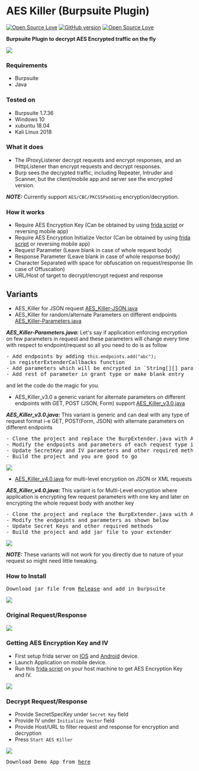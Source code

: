# AES Killer (Burpsuite Plugin)
[![Open Source Love](https://badges.frapsoft.com/os/v1/open-source.svg?v=102)](https://github.com/ellerbrock/open-source-badge/)
[![GitHub version](https://d25lcipzij17d.cloudfront.net/badge.svg?id=gh&type=0.3&v=3.0&x2=0)](http://badge.fury.io/gh/boennemann%2Fbadges)
[![Open Source Love](https://badges.frapsoft.com/os/mit/mit.svg?v=102)](https://github.com/ellerbrock/open-source-badge/)

**Burpsuite Plugin to decrypt AES Encrypted traffic on the fly**

<img src="https://i.imgur.com/7IQbJaz.png" />

### Requirements
- Burpsuite
- Java

### Tested on
- Burpsuite 1.7.36
- Windows 10
- xubuntu 18.04
- Kali Linux 2018

### What it does
- The IProxyListener decrypt requests and encrypt responses, and an IHttpListener than encrypt requests and decrypt responses. 
- Burp sees the decrypted traffic, including Repeater, Intruder and Scanner, but the client/mobile app and server see the encrypted version.

***NOTE:*** Currently support `AES/CBC/PKCS5Padding` encryption/decryption.

### How it works
- Require AES Encryption Key (Can be obtained by using <a href="https://gist.github.com/d3vilbug/41deacfe52a476d68d6f21587c5f531d" target="_blank">frida script</a> or reversing mobile app)
- Require AES Encryption Initialize Vector (Can be obtained by using <a href="https://gist.github.com/d3vilbug/41deacfe52a476d68d6f21587c5f531d" target="_blank">frida script</a> or reversing mobile app)
- Request Parameter (Leave blank in case of whole request body)
- Response Parameter (Leave blank in case of whole response body)
- Character Separated with space for obfuscation on request/response (In case of Offuscation) 
- URL/Host of target to decrypt/encrypt request and response

## Variants
- AES_Killer for JSON request <a href="https://gist.github.com/d3vilbug/853d6823a015cfe20656bd24ad8dd410" target="_blank">AES_Killer-JSON.java</a>
- AES_Killer for random/alternate Parameters on different endpoints <a href="https://gist.github.com/d3vilbug/391cc26b27de37e49f5e75682f65ed5b" target="_blank">AES_Killer-Parameters.java</a>

***AES_Killer-Parameters.java:*** Let's say if application enforcing encryption on few parameters in request and these parameters will change every time with respect to  endpoint/request so all you need to do is as follow
<pre>
- Add endpoints by adding <code><bold>this.endpoints.add("abc");</bold></code> in registerExtenderCallbacks function
- Add parameters which will be encrypted in `String[][] parameters`
- Add rest of parameter in grant_type or make blank entry
</pre>
and let the code do the magic for you.

- AES_Killer_v3.0 a generic variant for alternate parameters on different endpoints with GET, POST (JSON, Form) support <a href="https://gist.github.com/d3vilbug/0a55139c24b183b36dd1d4e9fa2658e0" target="_blank">AES_Killer_v3.0.java</a>

***AES_Killer_v3.0.java:*** This variant is generic and can deal with any type of request format i-e GET, POST(Form, JSON) with alternate parameters on different endpoints
<pre>
- Clone the project and replace the BurpExtender.java with AES_Killer_v3.0.java code
- Modify the endpoints and parameters of each request type in order as shown below
- Update SecretKey and IV parameters and other required methods
- Build the project and you are good to go
</pre>

<img src="https://i.imgur.com/1mpZeEg.png" />


- <a href="https://gist.github.com/d3vilbug/0225423e124605f9eb58d439fcc50234" target="_blank">AES_Killer_v4.0.java</a> for multi-level encryption on JSON or XML requests

***AES_Killer_v4.0.java:*** This variant is for Multi-Level encryption where application is encrypting few request parameters with one key and later on encrypting the whole request body with another key
<pre>
- Clone the project and replace the BurpExtender.java with AES_Killer_v4.0.java code
- Modify the endpoints and parameters as shown below
- Update Secret Keys and other required methods
- Build the project and add jar file to your extender
</pre>

<img src="https://i.imgur.com/JVDhKLX.png" />

***NOTE:*** These variants will not work for you directly due to nature of your request so might need little tweaking.

### How to Install
<pre>Download jar file from <a href="https://github.com/Ebryx/AES-Killer/releases/download/3.0/AES_Killer.jar" target="_blank">Release</a> and add in burpsuite</pre>

<img src="https://i.imgur.com/6DS04gb.gif" />

### Original Request/Response
<img src="https://i.imgur.com/ocznHPa.gif" />

### Getting AES Encryption Key and IV
- First setup frida server on <a href="https://www.frida.re/docs/ios/" target="_blank">IOS</a> and <a href="https://www.frida.re/docs/android/" target="_blank">Android</a> device.
- Launch Application on mobile device.
- Run this <a href="https://gist.github.com/d3vilbug/41deacfe52a476d68d6f21587c5f531d" target="_blank">frida script</a> on your host machine to get AES Encryption Key and IV.

<img src="https://i.imgur.com/NOLlQcy.gif" />

### Decrypt Request/Response
- Provide SecretSpecKey under `Secret Key` field
- Provide IV under `Initialize Vector` field
- Provide Host/URL to filter request and response for encryption and decryption
- Press `Start AES Killer`

<img src="https://i.imgur.com/Eyukxhs.gif" />

<pre>Download Demo App from <a href="https://github.com/11x256/frida-android-examples/blob/master/examples/5/app-release.apk" target="_blank">here</a></pre>
